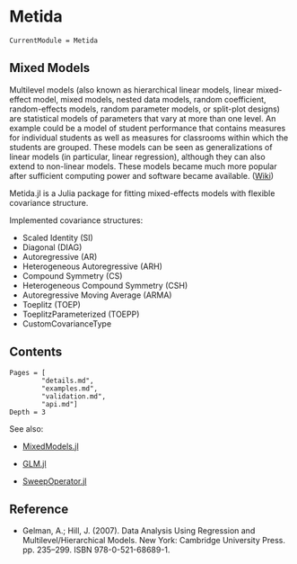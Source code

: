 # Metida

```@meta
CurrentModule = Metida
```

## Mixed Models

Multilevel models (also known as hierarchical linear models, linear mixed-effect model, mixed models, nested data models, random coefficient, random-effects models, random parameter models, or split-plot designs) are statistical models of parameters that vary at more than one level. An example could be a model of student performance that contains measures for individual students as well as measures for classrooms within which the students are grouped. These models can be seen as generalizations of linear models (in particular, linear regression), although they can also extend to non-linear models. These models became much more popular after sufficient computing power and software became available. ([Wiki](https://en.wikipedia.org/wiki/Multilevel_model))


Metida.jl is a Julia package for fitting mixed-effects models with flexible covariance structure.

Implemented covariance structures:

  * Scaled Identity (SI)
  * Diagonal (DIAG)
  * Autoregressive (AR)
  * Heterogeneous Autoregressive (ARH)
  * Compound Symmetry (CS)
  * Heterogeneous Compound Symmetry (CSH)
  * Autoregressive Moving Average (ARMA)
  * Toeplitz (TOEP)
  * ToeplitzParameterized (TOEPP)
  * CustomCovarianceType

## Contents

```@contents
Pages = [
        "details.md",
        "examples.md",
        "validation.md",
        "api.md"]
Depth = 3
```

See also:

* [MixedModels.jl](https://github.com/JuliaStats/MixedModels.jl)

* [GLM.jl](https://github.com/JuliaStats/GLM.jl)

* [SweepOperator.jl](https://github.com/joshday/SweepOperator.jl)

## Reference

* Gelman, A.; Hill, J. (2007). Data Analysis Using Regression and Multilevel/Hierarchical Models. New York: Cambridge University Press. pp. 235–299. ISBN 978-0-521-68689-1.
